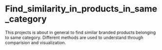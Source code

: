 # Find_similarity_in_products_in_same_category

This projects is about in general to find similar branded products belonging to same category. Different methods are used to understand through comparision and visualization.
